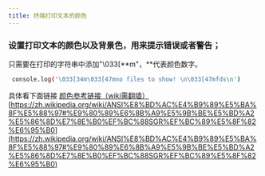 ```yaml
---
title: 终端打印文本的颜色
---
```


### 设置打印文本的颜色以及背景色，用来提示错误或者警告；
只需要在打印的字符串中添加"\033[**m"，\*\*代表颜色数字。
```bash
 console.log('\033[34m\033[47mno files to show! \n\033[47mfds\n')
```
具体看下面链接
[颜色参考链接（wiki需翻墙）]([https://zh.wikipedia.org/wiki/ANSI%E8%BD%AC%E4%B9%89%E5%BA%8F%E5%88%97#%E9%80%89%E6%8B%A9%E5%9B%BE%E5%BD%A2%E5%86%8D%E7%8E%B0%EF%BC%88SGR%EF%BC%89%E5%8F%82%E6%95%B0](https://zh.wikipedia.org/wiki/ANSI%E8%BD%AC%E4%B9%89%E5%BA%8F%E5%88%97#%E9%80%89%E6%8B%A9%E5%9B%BE%E5%BD%A2%E5%86%8D%E7%8E%B0%EF%BC%88SGR%EF%BC%89%E5%8F%82%E6%95%B0))
[https://zh.wikipedia.org/wiki/ANSI%E8%BD%AC%E4%B9%89%E5%BA%8F%E5%88%97#%E9%80%89%E6%8B%A9%E5%9B%BE%E5%BD%A2%E5%86%8D%E7%8E%B0%EF%BC%88SGR%EF%BC%89%E5%8F%82%E6%95%B0](https://zh.wikipedia.org/wiki/ANSI%E8%BD%AC%E4%B9%89%E5%BA%8F%E5%88%97#%E9%80%89%E6%8B%A9%E5%9B%BE%E5%BD%A2%E5%86%8D%E7%8E%B0%EF%BC%88SGR%EF%BC%89%E5%8F%82%E6%95%B0)
